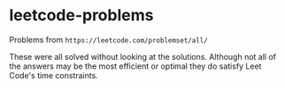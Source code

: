 # leetcode-problems

Problems from `https://leetcode.com/problemset/all/`

These were all solved without looking at the solutions. Although not all of the answers may be the most efficient or optimal they do satisfy Leet Code's time constraints.
